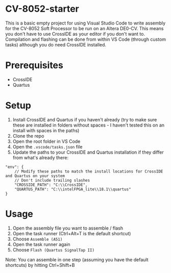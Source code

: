# CV-8052-starter

This is a basic empty project for using Visual Studio Code to write assembly for the CV-8052 Soft Processor to be run on an Altera DE0-CV.
This means you don't have to use CrossIDE as your editor if you don't want to.
Compilation and flashing can be done from within VS Code (through custom tasks) although you do need CrossIDE installed.

# Prerequisites

* CrossIDE
* Quartus

# Setup

1. Install CrossIDE and Quartus if you haven't already (try to make sure these are installed in folders without spaces - I haven't tested this on an install with spaces in the paths)
1. Clone the repo
1. Open the root folder in VS Code
1. Open the `.vscode/tasks.json` file
1. Update the paths to your CrossIDE and Quartus installation if they differ from what's already there:
```
"env": {
    // Modify these paths to match the install locations for CrossIDE and Quartus on your system
    // Don't include trailing slashes
    "CROSSIDE_PATH": "C:\\CrossIDE",
    "QUARTUS_PATH": "C:\\intelFPGA_lite\\18.1\\quartus"
}
```

# Usage

1. Open the assembly file you want to assemble / flash
1. Open the task runner (Ctrl+Alt+T is the default shortcut)
1. Choose `Assemble (A51)`
1. Open the task runner again
1. Choose `Flash (Quartus SignalTap II)`

Note: You can assemble in one step (assuming you have the default shortcuts) by hitting Ctrl+Shift+B
